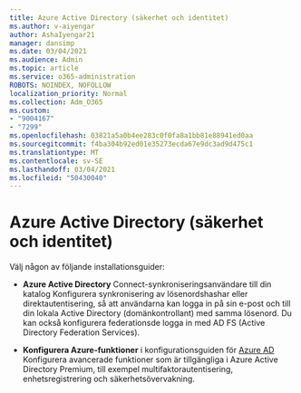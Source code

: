 ```yaml
---
title: Azure Active Directory (säkerhet och identitet)
ms.author: v-aiyengar
author: AshaIyengar21
manager: dansimp
ms.date: 03/04/2021
ms.audience: Admin
ms.topic: article
ms.service: o365-administration
ROBOTS: NOINDEX, NOFOLLOW
localization_priority: Normal
ms.collection: Adm_O365
ms.custom:
- "9004167"
- "7299"
ms.openlocfilehash: 03821a5a0b4ee283c0f0fa8a1bb81e88941ed0aa
ms.sourcegitcommit: f4ba304b92ed01e35273ecda67e9dc3ad9d475c1
ms.translationtype: MT
ms.contentlocale: sv-SE
ms.lasthandoff: 03/04/2021
ms.locfileid: "50430040"
---
```

# <a name="azure-active-directory-security-and-identity"></a>Azure Active Directory (säkerhet och identitet)

Välj någon av följande installationsguider:

- **Azure Active Directory** [](https://go.microsoft.com/fwlink/?linkid=2071310) Connect-synkroniseringsanvändare till din katalog Konfigurera synkronisering av lösenordshashar eller direktautentisering, så att användarna kan logga in på sin e-post och till din lokala Active Directory (domänkontrollant) med samma lösenord. Du kan också konfigurera federationsde logga in med AD FS (Active Directory Federation Services).

- **Konfigurera Azure-funktioner** i konfigurationsguiden för [Azure AD](https://go.microsoft.com/fwlink/?linkid=2134390) Konfigurera avancerade funktioner som är tillgängliga i Azure Active Directory Premium, till exempel multifaktorautentisering, enhetsregistrering och säkerhetsövervakning.
